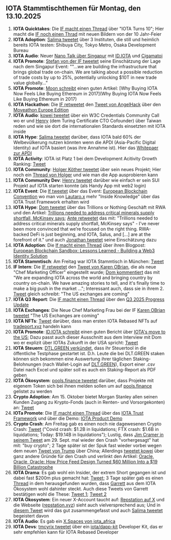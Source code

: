 ## IOTA Stammtischthemen für Montag, den 13.10.2025

1. **IOTA Quicktakes**: Die [IF macht einen Thread](https://x.com/iota/status/1974444392254406667) über "IOTA Turns 10"; Hier macht die [IF noch einen Thrad](https://x.com/iota/status/1975551838670762474) mit neuen Bildern von der 10 Jahr-Feier
2. **IOTA Adoption**: [Salima tweetet](https://x.com/Salimasbegum/status/1975228993319092681) über 3 Instituten, die still und heimlich bereits IOTA testen: Shibuya City, Tokyo Metro, Osaka Development Bureau
3. **IOTA Audio**: Neuer [Nano Talk über Singapur](https://x.com/id_iota/status/1975298603066257832) mit [ID.IOTA](https://x.com/id_iota) und [Cigamatoi](https://x.com/Cigamatoi)
4. **IOTA Promote**: [Stefan von der IF tweetet](https://x.com/iota_penguin/status/1975880909065764998) seine Einschätzung der Lage nach dem Singapur Event: ""...we are building the infrastructure that brings global trade on-chain. We are talking about a possible reduction of trade costs by up to 25%, potentially unlocking $10T in new trade value globally..."
5. **IOTA Promote**: [Moon schreibt](https://x.com/moonbaklava/status/1975908625144033713) einen guten Artikel: [Why Buying IOTA Now Feels Like Buying Ethereum in 2017](Why Buying IOTA Now Feels Like Buying Ethereum in 2017)
6. **IOTA Hackathon**: Die [IF retweetet](https://x.com/iota/status/1975894739011395644) den [Tweet von AngelHack](https://x.com/AngelHack/status/1975863744522571944) über den [Moveathon Europe Edition](https://www.moveathon.build/europe?utm_source=Socials&utm_medium=X&utm_campaign=MoveathonEU)
7. **IOTA Audio**: [kowei tweetet](https://x.com/kowei1995/status/1975880758805111024) über ein W3C Credentials Community Call wo er und [Henry](https://x.com/taiwan_henry) (dem Turing Certificate CTO Cofounder) über Taiwan reden und wie sie dort die internationalen Standards einsetzten mit IOTA inside
8. **IOTA Hype**: [Salima tweetet](https://x.com/Salimasbegum/status/1975946885778096530) darüber, dass IOTA bald 60% der Welbevülkerung nutzen könnten wenn die APDI (Asia-Pacific Digital Identity) auf IOTA basiert (was ihre Annahme ist). Hier das [Whitepaer zur APDI](https://drive.google.com/uc?export=download&id=1uejNXqmlt_Jr2dx4CDIrgZpjR7OMp5--)
9. **IOTA Activity**: IOTA ist Platz 1 bei dem Development Acitivity Growth Ranking: [Tweet](https://x.com/chain_broker/status/1975939240094478448)
10. **IOTA Community**: [Holger Köther tweetet](https://x.com/HolgerKoether/status/1975977096095858734) über sein neues Projekt; Hier noch ein [Thread von Holger](https://x.com/HolgerKoether/status/1976940278285320592) und wie man die App ausprobieren kann
11. **IOTA Community Dev**: [Henry tweetet](https://x.com/0xPlayer1/status/1976020150332867060) darüber wie einfach er sein SUI Projekt auf IOTA starten konnte (als Handy App mit web2 login)
12. **IOTA Event**: Die [If tweetet](https://x.com/iota/status/1976153005603848387) über das Event: [European Blockchain Convention]() wo man von [Lautaro.x](https://x.com/LPGiambroni) mehr "Inside Knowledge" über das IOTA Trust Framework erhalten wird
13. **IOTA Hype**: [Dom tweetet](https://x.com/DomSchiener/status/1976187527192007136) über das Trillions or Nothing Geschäft mit RWA und den Artikel: [Trillions needed to address critical minerals supply shortfall, McKinsey says](https://www.gtreview.com/news/global/trillions-needed-to-address-critical-minerals-supply-shortfall-mckinsey-says/); [Ante retweetet](https://x.com/0xRimac/status/1976204015781163090) das mit: "Trillions needed to address critical minerals supply shortfall, McKinsey says" - I’ve never been more convinced that we’re focused on the right thing. RWA-backed DeFi is just beginning, and IOTA, Salus, and [...] are at the forefront of it." und auch [Jonathan tweetet](https://x.com/3rdEclips3/status/1976201992914493689) seine Einschätzung dazu
14. **IOTA Adoption**: Die [If macht einen Thread](https://x.com/iota/status/1976226133105336332) über ihren Blogpost: [European Blockchain Sandbox: Lessons Learned - Building a Web3 Identity Solution](https://blog.iota.org/european-blockchain-sandbox-lessons-learned/)
15. **IOTA Stammtisch**: Am Freitag war IOTA Stammtisch in München: [Tweet](https://x.com/IotaMunchen/status/1976138731913396318)
16. **IF Intern**: Die [IF retweetet](https://x.com/iota/status/1976274834645713124) den [Tweet von Karen OBrian](https://x.com/bondjanebond/status/1976272885598638261), die als neue "Chef Marketing Officer" eingestellt wurde; [Dom kommentiert](https://x.com/DomSchiener/status/1976300022485426583) das mit "We are expanding IOTA across the world and bringing country by country on-chain. We have amazing stories to tell, and it's finally time to make a big push in the market ..."; Interessant auch, dass sie in ihrem 2. [Tweet](https://x.com/bondjanebond/status/1976355812970049833) gleich schreibt: "The US exchanges are coming" 
17. **IOTA Q3 Report**: Die [IF macht einen Thread](https://x.com/iota/status/1976276996431696198) über den [Q3 2025 Progress Update](https://blog.iota.org/q3-2025-progress-update/)
18. **IOTA Exchanges**: Die Neue Chef Marketing Frau bei der IF [Karen OBrian tweetet](https://x.com/bondjanebond/status/1976355812970049833) "The US Exchanges are coming"
19. **IOTA NFTs**: [Tweet](https://x.com/IotaRebased/status/1976247627818901652) darüber, dass man ersten IOTA Rebased NFTs auf [tradeport.xyz](http://tradeport.xyz/) handeln kann
20. **IOTA Promote**: [ID.IOTA schreibt]() einen guten Bericht über [IOTA's move to the US](https://x.com/id_iota/status/1977069683049111743); Dazu passt auch dieser Ausschnitt aus dem Interview mit Dom wo er explizit über IOTAs Zukunft in der USA spricht: [Tweet](https://x.com/moonbaklava/status/1946238418498863605)
21. **IOTA Steuern**: [DTL.GREEN verkündet](https://x.com/dlt_green/status/1976679117706969533), dass ihr Steuertool in die öffentliche Testphase gestartet ist. D.h. Leute die bei DLT.GREEN staken können sich bekommen eine Auswertung ihrer täglichen Staking-Belohnungen (nach Wallet-Login auf [DLT.GREEN](DLT.GREEN)), Export einer .csv Datei nach Excel und später soll es auch ein Staking-Report als PDF geben
22. **IOTA Ökosystem**: [pools.finance tweetet](https://x.com/PoolsFinance/status/1976641568942547180) darüber, dass Projekte mit eigenem Token sich bei ihnen melden sollen um auf [pools.finance](pools.finance) gelistet zu werden
23. **Crypto Adoption**: Am 15. Oktober bietet Morgan Stanley allen seinen Kunden Zugang zu Krypto-Fonds (auch in Renten- und Vorsorgekonten) an: [Tweet](https://x.com/MissCryptoGER/status/1976654330858996221)
24. **IOTa Promote**: Die [IF macht einen Thread](https://x.com/iota/status/1976633823090647076) über das [IOTA Trust Framework](https://www.iota.org/learn/trust-framework) und über die Demo: [IOTA Product Demo](https://dpp.demo.iota.org/introduction/1)
25. **Crypto Crash**: Am Freitag gab es einen noch nie dagewesenen Crypto Crash: [Tweet](https://x.com/misterrcrypto/status/1976798496394191285) ("Covid crash: $1.2B in liquidations; FTX crash: $1.6B in liquidations; Today: $19.14B in liquidations"); Lustig, dass [Jim Cramer in seinem Tweet](https://x.com/jimcramer/status/1972627524522795092) am 29. Sept. mal wieder den Crash "vorhergesagt" hat mit: "buy crypto"; 2 Tage später ist der Spuk fast wieder vorbei wegen dem neuen [Tweet von Trump](https://x.com/MissCryptoGER/status/1977425059888181413) über China; Allerdings [tweetet kowei](https://x.com/kowei1995/status/1977583965570818100) über ganz andere Gründe für den Crash und verlinkt den Artikel: [Oracle, Oracle, Oracle: How Price Feed Design Turned $60 Million Into a $19 Billion Catastrophe](https://x.com/yq_acc/status/1977433963728867630)
26. **IOTA Drama**: Es gab wohl ein Insider, der extrem Short gegangen ist und dabei fast $200m plus gemacht hat: [Tweet](https://x.com/martypartymusic/status/1976771889738793109); 3 Tage später gab es einen [Thread](https://x.com/eyeonchains/status/1977071983172231507) in dem herausgefunden wurden, dass [Garrett](https://x.com/GarrettBullish) aus dem IOTA Ökosystem wohl dahinter steckt. Auch diese Tweets von Garrett bestätigen wohl die These: [Tweet 1](https://x.com/GarrettBullish/status/1977595975670878623); [Tweet 2](https://x.com/GarrettBullish/status/1977588204409921590)
27. **IOTA Ökosystem**: Ein neuer X-Account taucht auf: [Repstation auf X](https://x.com/repstation_xyz/status/1977036728923046282) und die Webseite ([repstation.xyz](https://repstation.xyz/)) sieht auch vielversprechend aus; Und in [diesem Tweet](https://x.com/IotaRebased/status/1977452282573983998) wird das gut zusammengefasst und auch [Salima tweetet](https://x.com/Salimasbegum/status/1977482784194339117) begeistert davon
28. **IOTA Audio**: Es gab ein [X.Spaces von iota_africa](https://x.com/iota_africa/status/1977435370272047527)
29. **IOTA Devs**: [tmcyrix tweetet](https://x.com/tmcyrix/status/1977614178992238874) über ein [iota/dapp-kit](https://www.npmjs.com/package/@iota/dapp-kit) Developer Kit, das er sehr empfehlen kann für IOTA Rebased Developer
